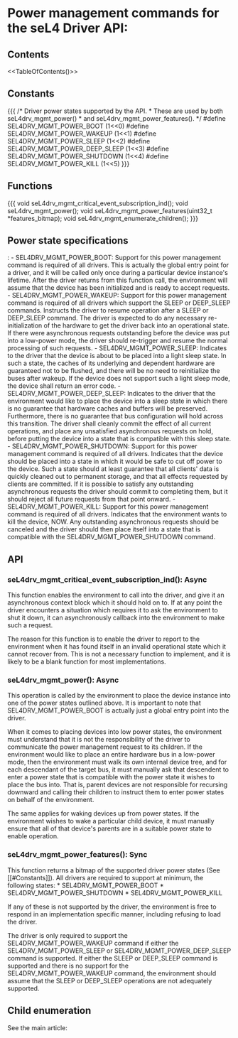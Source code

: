 # Power management commands for the seL4 Driver API:


## Contents
 &lt;&lt;TableOfContents()&gt;&gt;

## Constants
 {{{ /\* Driver power states supported by the API. \*
These are used by both seL4drv\_mgmt\_power() \* and
seL4drv\_mgmt\_power\_features(). \*/ \#define
SEL4DRV\_MGMT\_POWER\_BOOT (1&lt;&lt;0) \#define
SEL4DRV\_MGMT\_POWER\_WAKEUP (1&lt;&lt;1) \#define
SEL4DRV\_MGMT\_POWER\_SLEEP (1&lt;&lt;2) \#define
SEL4DRV\_MGMT\_POWER\_DEEP\_SLEEP (1&lt;&lt;3) \#define
SEL4DRV\_MGMT\_POWER\_SHUTDOWN (1&lt;&lt;4) \#define
SEL4DRV\_MGMT\_POWER\_KILL (1&lt;&lt;5) }}}

## Functions
 {{{ void
seL4drv\_mgmt\_critical\_event\_subscription\_ind(); void
seL4drv\_mgmt\_power(); void seL4drv\_mgmt\_power\_features(uint32\_t
\*features\_bitmap); void seL4drv\_mgmt\_enumerate\_children(); }}}

## Power state specifications


:   -   SEL4DRV\_MGMT\_POWER\_BOOT: Support for this power management
        command is required of all drivers. This is actually the global
        entry point for a driver, and it will be called only once during
        a particular device instance's lifetime. After the driver
        returns from this function call, the environment will assume
        that the device has been initialized and is ready to
        accept requests.
    -   SEL4DRV\_MGMT\_POWER\_WAKEUP: Support for this power management
        command is required of all drivers which support the SLEEP or
        DEEP\_SLEEP commands. Instructs the driver to resume operation
        after a SLEEP or DEEP\_SLEEP command. The driver is expected to
        do any necessary re-initialization of the hardware to get the
        driver back into an operational state. If there were
        asynchronous requests outstanding before the device was put into
        a low-power mode, the driver should re-trigger and resume the
        normal processing of such requests.
    -   SEL4DRV\_MGMT\_POWER\_SLEEP: Indicates to the driver that the
        device is about to be placed into a light sleep state. In such a
        state, the caches of its underlying and dependent hardware are
        guaranteed not to be flushed, and there will be no need to
        reinitialize the buses after wakeup. If the device does not
        support such a light sleep mode, the device shall return an
        error code.
    -   SEL4DRV\_MGMT\_POWER\_DEEP\_SLEEP: Indicates to the driver that
        the environment would like to place the device into a sleep
        state in which there is no guarantee that hardware caches and
        buffers will be preserved. Furthermore, there is no guarantee
        that bus configuration will hold across this transition. The
        driver shall cleanly commit the effect of all current
        operations, and place any unsatisfied asynchronous requests on
        hold, before putting the device into a state that is compatible
        with this sleep state.
    -   SEL4DRV\_MGMT\_POWER\_SHUTDOWN: Support for this power
        management command is required of all drivers. Indicates that
        the device should be placed into a state in which it would be
        safe to cut off power to the device. Such a state should at
        least guarantee that all clients' data is quickly cleaned out to
        permanent storage, and that all effects requested by clients
        are committed. If it is possible to satisfy any outstanding
        asynchronous requests the driver should commit to completing
        them, but it should reject all future requests from that
        point onward.
    -   SEL4DRV\_MGMT\_POWER\_KILL: Support for this power management
        command is required of all drivers. Indicates that the
        environment wants to kill the device, NOW. Any outstanding
        asynchronous requests should be canceled and the driver should
        then place itself into a state that is compatible with the
        SEL4DRV\_MGMT\_POWER\_SHUTDOWN command.

## API


### seL4drv\_mgmt\_critical\_event\_subscription\_ind(): Async
 This
function enables the environment to call into the driver, and give it an
asynchronous context block which it should hold on to. If at any point
the driver encounters a situation which requires it to ask the
environment to shut it down, it can asynchronously callback into the
environment to make such a request.

The reason for this function is to enable the driver to report to the
environment when it has found itself in an invalid operational state
which it cannot recover from. This is not a necessary function to
implement, and it is likely to be a blank function for most
implementations.

### seL4drv\_mgmt\_power(): Async
 This operation is called by the
environment to place the device instance into one of the power states
outlined above. It is important to note that SEL4DRV\_MGMT\_POWER\_BOOT
is actually just a global entry point into the driver.

When it comes to placing devices into low power states, the environment
must understand that it is not the responsibility of the driver to
communicate the power management request to its children. If the
environment would like to place an entire hardware bus in a low-power
mode, then the environment must walk its own internal device tree, and
for each descendant of the target bus, it must manually ask that
descendent to enter a power state that is compatible with the power
state it wishes to place the bus into. That is, parent devices are not
responsible for recursing downward and calling their children to
instruct them to enter power states on behalf of the environment.

The same applies for waking devices up from power states. If the
environment wishes to wake a particular child device, it must manually
ensure that all of that device's parents are in a suitable power state
to enable operation.

### seL4drv\_mgmt\_power\_features(): Sync
 This function returns a
bitmap of the supported driver power states (See \[\[\#Constants\]\]).
All drivers are required to support at minimum, the following states: \*
SEL4DRV\_MGMT\_POWER\_BOOT \* SEL4DRV\_MGMT\_POWER\_SHUTDOWN \*
SEL4DRV\_MGMT\_POWER\_KILL

If any of these is not supported by the driver, the environment is free
to respond in an implementation specific manner, including refusing to
load the driver.

The driver is only required to support the SEL4DRV\_MGMT\_POWER\_WAKEUP
command if either the SEL4DRV\_MGMT\_POWER\_SLEEP or
SEL4DRV\_MGMT\_POWER\_DEEP\_SLEEP command is supported. If either the
SLEEP or DEEP\_SLEEP command is supported and there is no support for
the SEL4DRV\_MGMT\_POWER\_WAKEUP command, the environment should assume
that the SLEEP or DEEP\_SLEEP operations are not adequately supported.

## Child enumeration
 See the main article:
